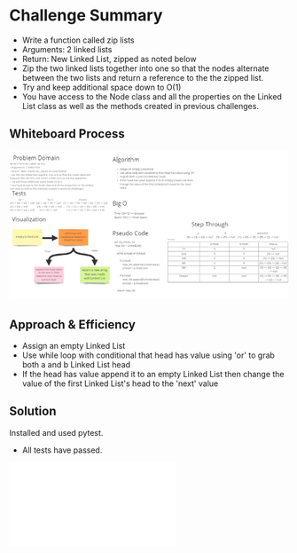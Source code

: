 # Challenge Summary

- Write a function called zip lists
- Arguments: 2 linked lists
- Return: New Linked List, zipped as noted below
- Zip the two linked lists together into one so that the nodes alternate between the two lists and return a reference to the the zipped list.
- Try and keep additional space down to O(1)
- You have access to the Node class and all the properties on the Linked List class as well as the methods created in previous challenges.

## Whiteboard Process

![whiteboard](CC08.png)

## Approach & Efficiency

- Assign an empty Linked List
- Use while loop with conditional that head has value using 'or' to grab both a and b Linked List head
- If the head has value append it to an empty Linked List then change the value of the first Linked List's head to the 'next' value

## Solution

Installed and used pytest.
- All tests have passed.

![code](../../code_challenges/linked_list_zip.py)
